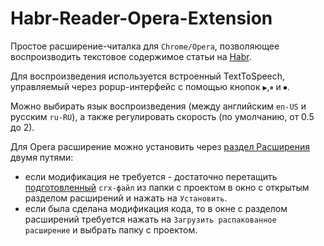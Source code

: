 # Habr-Reader-Opera-Extension
Простое расширение-читалка для `Chrome/Opera`, позволяющее воспроизводить текстовое содержимое статьи на [Habr](https://habr.com/).

Для воспроизведения используется встроенный TextToSpeech, управляемый через popup-интерфейс с помощью кнопок `▶`,`⏸` и `⏹`.

Можно выбирать язык воспроизведения (между английским `en-US` и русским `ru-RU`), а также регулировать скорость (по умолчанию, от 0.5 до 2). 

Для Opera расширение можно установить через [раздел Расширения](opera://extensions/) двумя путями:
- если модификация не требуется - достаточно перетащить [подготовленный](https://github.com/EnjiRouz/Habr-Reader-Opera-Extension/blob/master/Habr-Reader-Opera-Extension.crx) `crx-файл` из папки с проектом в окно с открытым разделом расширений и нажать на `Установить`.
- если была сделана модификация кода, то в окне с разделом расширений требуется нажать на `Загрузить распакованное расширение` и выбрать папку с проектом.
